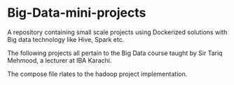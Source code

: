 # Big-Data-mini-projects
A repository containing small scale projects using Dockerized solutions with Big data technology like Hive, Spark etc.

The following projects all pertain to the Big Data course taught by Sir Tariq Mehmood, a lecturer at IBA Karachi.

The compose file rlates to the hadoop project implementation.
